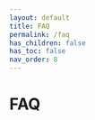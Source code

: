 ```yaml
---
layout: default
title: FAQ
permalink: /faq
has_children: false
has_toc: false
nav_order: 8
---
```


# FAQ
